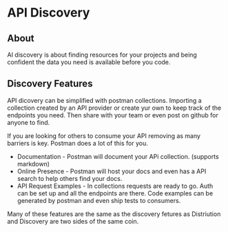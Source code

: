# API Discovery

## About

AI discovery is about finding resources for your projects and being confident the data you need is available before you code.

## Discovery Features

API dicovery can be simplified with postman collections. Importing a collection created by an API provider or create yur own to keep track of the endpoints you need. Then share with your team or even post on github for anyone to find.

If you are looking for others to consume your API removing as many barriers is key.
Postman does a lot of this for you.

* Documentation - Postman will document your APi collection. (supports markdown)
* Online Presence - Postman will host your docs and even has a API search to help others find your docs.
* API Request Examples -  In collections requests are ready to go. Auth can be set up and all the endpoints are there. Code examples can be generated by postman and even ship tests to consumers.

Many of these features are the same as the discovery fetures as Distriution and Discovery are two sides of the same coin.